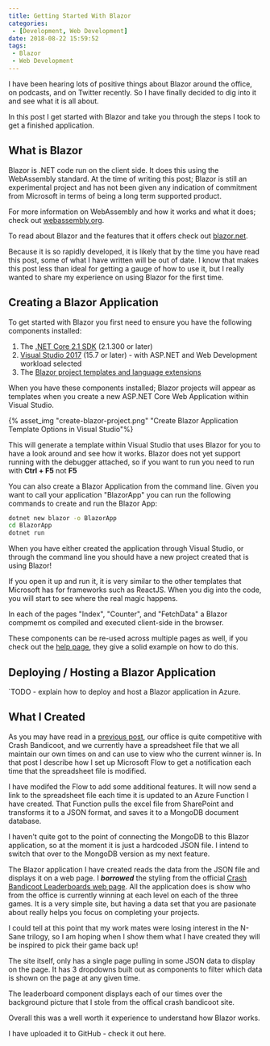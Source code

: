 ```yaml
---
title: Getting Started With Blazor
categories:
 - [Development, Web Development]
date: 2018-08-22 15:59:52
tags:
 - Blazor
 - Web Development
---
```


I have been hearing lots of positive things about Blazor around the office, on podcasts, and on Twitter recently. So I have finally decided to dig into it and see what it is all about.

In this post I get started with Blazor and take you through the steps I took to get a finished application.
<!-- more --> 

## What is Blazor

Blazor is .NET code run on the client side. It does this using the WebAssembly standard. At the time of writing this post; Blazor is still an experimental project and has not been given any indication of commitment from Microsoft in terms of being a long term supported product.

For more information on WebAssembly and how it works and what it does; check out [webassembly.org](https://webassembly.org/).

To read about Blazor and the features that it offers check out [blazor.net](https://blazor.net/).

Because it is so rapidly developed, it is likely that by the time you have read this post, some of what I have written will be out of date. I know that makes this post less than ideal for getting a gauge of how to use it, but I really wanted to share my experience on using Blazor for the first time.

## Creating a Blazor Application

To get started with Blazor you first need to ensure you have the following components installed:

1. The [.NET Core 2.1 SDK](https://go.microsoft.com/fwlink/?linkid=873092) (2.1.300 or later)
1. [Visual Studio 2017](https://go.microsoft.com/fwlink/?linkid=873093) (15.7 or later) - with ASP.NET and Web Development workload selected
1. The [Blazor project templates and language extensions](https://go.microsoft.com/fwlink/?linkid=870389)

When you have these components installed; Blazor projects will appear as templates when you create a new ASP.NET Core Web Application within Visual Studio.

{% asset_img "create-blazor-project.png" "Create Blazor Application Template Options in Visual Studio"%}

This will generate a template within Visual Studio that uses Blazor for you to have a look around and see how it works. Blazor does not yet support running with the debugger attached, so if you want to run you need to run with **Ctrl + F5** not **F5**

You can also create a Blazor Application from the command line. Given you want to call your application "BlazorApp" you can run the following commands to create and run the Blazor App:

```cmd
dotnet new blazor -o BlazorApp
cd BlazorApp
dotnet run
```

When you have either created the application through Visual Studio, or through the command line you should have a new project created that is using Blazor!

If you open it up and run it, it is very similar to the other templates that Microsoft has for frameworks such as ReactJS. When you dig into the code, you will start to see where the real magic happens.

In each of the pages "Index", "Counter", and "FetchData" a Blazor compmemt os compiled and executed client-side in the browser.

These components can be re-used across multiple pages as well, if you check out the [help page](https://blazor.net/docs/tutorials/build-your-first-blazor-app.html#build-components), they give a solid example on how to do this.

## Deploying / Hosting a Blazor Application

`TODO - explain how to deploy and host a Blazor application in Azure.

## What I Created

As you may have read in a [previous post](https://coombes.nz/blog/using-microsoft-flow/), our office is quite competitive with Crash Bandicoot, and we currently have a spreadsheet file that we all maintain our own times on and can use to view who the current winner is. In that post I describe how I set up Microsoft Flow to get a notification each time that the spreadsheet file is modified.

I have modifed the Flow to add some additional features. It will now send a link to the spreadsheet file each time it is updated to an Azure Function I have created. That Function pulls the excel file from SharePoint and transforms it to a JSON format, and saves it to a MongoDB document database.

I haven't quite got to the point of connecting the MongoDB to this Blazor application, so at the moment it is just a hardcoded JSON file. I intend to switch that over to the MongoDB version as my next feature.

The Blazor application I have created reads the data from the JSON file and displays it on a web page. I ***borrowed*** the styling from the official [Crash Bandicoot Leaderboards web page](https://www.crashbandicoot.com/leaderboards). All the application does is show who from the office is currently winning at each level on each of the three games. It is a very simple site, but having a data set that you are pasionate about really helps you focus on completing your projects.

I could tell at this point that my work mates were losing interest in the N-Sane trilogy, so I am hoping when I show them what I have created they will be inspired to pick their game back up!

The site itself, only has a single page pulling in some JSON data to display on the page. It has 3 dropdowns built out as components to filter which data is shown on the page at any given time.

The leaderboard component displays each of our times over the background picture that I stole from the offical crash bandicoot site.

Overall this was a well worth it experience to understand how Blazor works.

I have uploaded it to GitHub - check it out here.